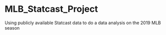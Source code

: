 # MLB_Statcast_Project
Using publicly available Statcast data to do a data analysis on the 2019 MLB season
